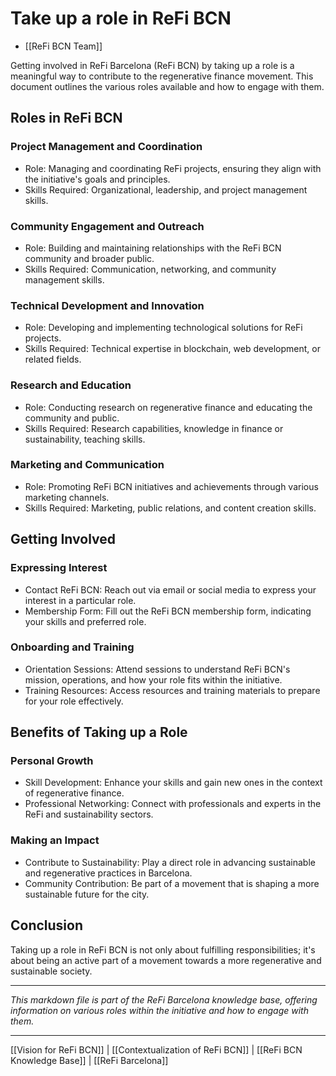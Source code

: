 # Take up a role in ReFi BCN

- [[ReFi BCN Team]]

Getting involved in ReFi Barcelona (ReFi BCN) by taking up a role is a meaningful way to contribute to the regenerative finance movement. This document outlines the various roles available and how to engage with them.

## Roles in ReFi BCN

### Project Management and Coordination

- Role: Managing and coordinating ReFi projects, ensuring they align with the initiative's goals and principles.
- Skills Required: Organizational, leadership, and project management skills.

### Community Engagement and Outreach

- Role: Building and maintaining relationships with the ReFi BCN community and broader public.
- Skills Required: Communication, networking, and community management skills.

### Technical Development and Innovation

- Role: Developing and implementing technological solutions for ReFi projects.
- Skills Required: Technical expertise in blockchain, web development, or related fields.

### Research and Education

- Role: Conducting research on regenerative finance and educating the community and public.
- Skills Required: Research capabilities, knowledge in finance or sustainability, teaching skills.

### Marketing and Communication

- Role: Promoting ReFi BCN initiatives and achievements through various marketing channels.
- Skills Required: Marketing, public relations, and content creation skills.

## Getting Involved

### Expressing Interest

- Contact ReFi BCN: Reach out via email or social media to express your interest in a particular role.
- Membership Form: Fill out the ReFi BCN membership form, indicating your skills and preferred role.

### Onboarding and Training

- Orientation Sessions: Attend sessions to understand ReFi BCN's mission, operations, and how your role fits within the initiative.
- Training Resources: Access resources and training materials to prepare for your role effectively.

## Benefits of Taking up a Role

### Personal Growth

- Skill Development: Enhance your skills and gain new ones in the context of regenerative finance.
- Professional Networking: Connect with professionals and experts in the ReFi and sustainability sectors.

### Making an Impact

- Contribute to Sustainability: Play a direct role in advancing sustainable and regenerative practices in Barcelona.
- Community Contribution: Be part of a movement that is shaping a more sustainable future for the city.

## Conclusion

Taking up a role in ReFi BCN is not only about fulfilling responsibilities; it's about being an active part of a movement towards a more regenerative and sustainable society.

---

*This markdown file is part of the ReFi Barcelona knowledge base, offering information on various roles within the initiative and how to engage with them.*

---

[[Vision for ReFi BCN]] | [[Contextualization of ReFi BCN]] | [[ReFi BCN Knowledge Base]] | [[ReFi Barcelona]]

